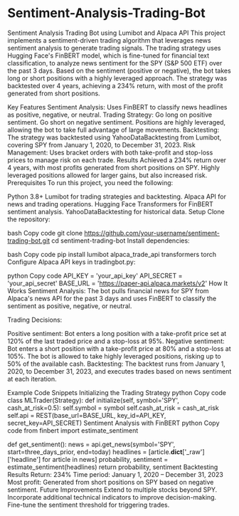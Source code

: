 # Sentiment-Analysis-Trading-Bot
Sentiment Analysis Trading Bot using Lumibot and Alpaca API
This project implements a sentiment-driven trading algorithm that leverages news sentiment analysis to generate trading signals. The trading strategy uses Hugging Face's FinBERT model, which is fine-tuned for financial text classification, to analyze news sentiment for the SPY (S&P 500 ETF) over the past 3 days. Based on the sentiment (positive or negative), the bot takes long or short positions with a highly leveraged approach. The strategy was backtested over 4 years, achieving a 234% return, with most of the profit generated from short positions.

Key Features
Sentiment Analysis: Uses FinBERT to classify news headlines as positive, negative, or neutral.
Trading Strategy:
Go long on positive sentiment.
Go short on negative sentiment.
Positions are highly leveraged, allowing the bot to take full advantage of large movements.
Backtesting: The strategy was backtested using YahooDataBacktesting from Lumibot, covering SPY from January 1, 2020, to December 31, 2023.
Risk Management: Uses bracket orders with both take-profit and stop-loss prices to manage risk on each trade.
Results
Achieved a 234% return over 4 years, with most profits generated from short positions on SPY.
Highly leveraged positions allowed for larger gains, but also increased risk.
Prerequisites
To run this project, you need the following:

Python 3.8+
Lumibot for trading strategies and backtesting.
Alpaca API for news and trading operations.
Hugging Face Transformers for FinBERT sentiment analysis.
YahooDataBacktesting for historical data.
Setup
Clone the repository:

bash
Copy code
git clone https://github.com/your-username/sentiment-trading-bot.git
cd sentiment-trading-bot
Install dependencies:

bash
Copy code
pip install lumibot alpaca_trade_api transformers torch
Configure Alpaca API keys in tradingbot.py:

python
Copy code
API_KEY = 'your_api_key'
API_SECRET = 'your_api_secret'
BASE_URL = 'https://paper-api.alpaca.markets/v2'
How It Works
Sentiment Analysis: The bot pulls financial news for SPY from Alpaca's news API for the past 3 days and uses FinBERT to classify the sentiment as positive, negative, or neutral.

Trading Decisions:

Positive sentiment: Bot enters a long position with a take-profit price set at 120% of the last traded price and a stop-loss at 95%.
Negative sentiment: Bot enters a short position with a take-profit price at 80% and a stop-loss at 105%.
The bot is allowed to take highly leveraged positions, risking up to 50% of the available cash.
Backtesting: The backtest runs from January 1, 2020, to December 31, 2023, and executes trades based on news sentiment at each iteration.

Example Code Snippets
Initializing the Trading Strategy
python
Copy code
class MLTrader(Strategy):
    def initialize(self, symbol='SPY', cash_at_risk=0.5):
        self.symbol = symbol
        self.cash_at_risk = cash_at_risk
        self.api = REST(base_url=BASE_URL, key_id=API_KEY, secret_key=API_SECRET)
Sentiment Analysis with FinBERT
python
Copy code
from finbert import estimate_sentiment

def get_sentiment():
    news = api.get_news(symbol='SPY', start=three_days_prior, end=today)
    headlines = [article.__dict__['_raw']['headline'] for article in news]
    probability, sentiment = estimate_sentiment(headlines)
    return probability, sentiment
Backtesting Results
Return: 234%
Time period: January 1, 2020 – December 31, 2023
Most profit: Generated from short positions on SPY based on negative sentiment.
Future Improvements
Extend to multiple stocks beyond SPY.
Incorporate additional technical indicators to improve decision-making.
Fine-tune the sentiment threshold for triggering trades.
